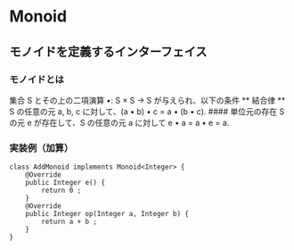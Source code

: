 # Monoid
## モノイドを定義するインターフェイス

### モノイドとは
集合 S とその上の二項演算 •: S × S → S が与えられ、以下の条件
    ** 結合律 **
    S の任意の元 a, b, c に対して、(a • b) • c = a • (b • c).
    #### 単位元の存在
    S の元 e が存在して、S の任意の元 a に対して e • a = a • e = a.

### 実装例（加算）
```
class AddMonoid implements Monoid<Integer> {
    @Override
    public Integer e() {
        return 0 ;
    }
    @Override
    public Integer op(Integer a, Integer b) {
        return a + b ;
    }
}
```
